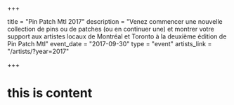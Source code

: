 +++

title = "Pin Patch Mtl 2017"
description = "Venez commencer une nouvelle collection de pins ou de patches (ou en continuer une) et montrer votre support aux artistes locaux de Montréal et Toronto à la deuxième édition de Pin Patch Mtl"
event_date = "2017-09-30"
type = "event"
artists_link = "/artists/?year=2017"

+++

# this is content
